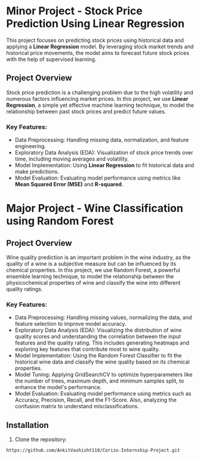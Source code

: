 #  Minor Project - Stock Price Prediction Using Linear Regression

This project focuses on predicting stock prices using historical data and applying a **Linear Regression** model. By leveraging stock market trends and historical price movements, the model aims to forecast future stock prices with the help of supervised learning.

## Project Overview

Stock price prediction is a challenging problem due to the high volatility and numerous factors influencing market prices. In this project, we use **Linear Regression**, a simple yet effective machine learning technique, to model the relationship between past stock prices and predict future values.

### Key Features:
- Data Preprocessing: Handling missing data, normalization, and feature engineering.
- Exploratory Data Analysis (EDA): Visualization of stock price trends over time, including moving averages and volatility.
- Model Implementation: Using **Linear Regression** to fit historical data and make predictions.
- Model Evaluation: Evaluating model performance using metrics like **Mean Squared Error (MSE)** and **R-squared**.

# Major Project - Wine Classification using Random Forest

## Project Overview

Wine quality prediction is an important problem in the wine industry, as the quality of a wine is a subjective measure but can be influenced by its chemical properties. In this project, we use Random Forest, a powerful ensemble learning technique, to model the relationship between the physicochemical properties of wine and classify the wine into different quality ratings.

### Key Features:
- Data Preprocessing: Handling missing values, normalizing the data, and feature selection to improve model accuracy.
- Exploratory Data Analysis (EDA): Visualizing the distribution of wine quality scores and understanding the correlation between the input features and the quality rating. This includes generating heatmaps and exploring key features that contribute most to wine quality.
- Model Implementation: Using the Random Forest Classifier to fit the historical wine data and classify the wine quality based on its chemical properties.
- Model Tuning: Applying GridSearchCV to optimize hyperparameters like the number of trees, maximum depth, and minimum samples split, to enhance the model's performance.
- Model Evaluation: Evaluating model performance using metrics such as Accuracy, Precision, Recall, and the F1-Score. Also, analyzing the confusion matrix to understand misclassifications.


## Installation

1. Clone the repository:

```bash
https://github.com/AnkitVashisht110/Corizo-Internship-Project.git

